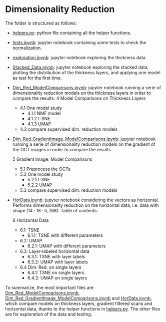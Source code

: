 # Dimensionality Reduction
The folder is structured as follows:

- [helpers.py](helpers.py): python file containing all the helper functions. 
- [tests.ipynb](tests.ipynb): jupyter notebook containing some tests to check the normalization. 
- [exploration.ipynb](exploration.ipynb): jupyter notebook exploring the thickness data. 
- [Stacked_Data.ipynb](Stacked_Data.ipynb): jupyter notebook exploring the stacked data, plotting the distribution of the thickness layers, and applying one model as test for the first time. 
- [Dim_Red_ModelComparisons.ipynb](Dim_Red_ModelComparisons.ipynb): jupyter notebook running a serie of dimensionality reduction models on the thickness layers in order to compare the results. 
  4 Model Comparisons on Thickness Layers
  - 4.1 One model study
    - 4.1.1 NMF model
    - 4.1.2 t-SNE
    - 4.1.3 UMAP
  - 4.2 compare supervised dim. reduction models
  
- [Dim_Red_GradientImage_ModelComparisons.ipynb](Dim_Red_GradientImage_ModelComparisons.ipynb): jupyter notebook running a serie of dimensionality reduction models on the gradient of the OCT images in order to compare the results. 
  
  5 Gradient Image: Model Comparisons
  - 5.1 Preprocess the OCTs
  - 5.2 One model study
      - 5.2.1 t-SNE
      - 5.2.2 UMAP
  - 5.3 compare supervised dim. reduction models
  
- [HorData.ipynb](HorData.ipynb): jupyter notebook considering the vectors as horizontal. Performs dimensionality reduction on the horizontal data, i.e. data with shape $(14\cdot 18 \cdot 5, 768)$.
  Table of contents: 

  6 Horizontal Data
  - 6.1: TSNE
      - 6.1.1: TSNE with different parameters
  - 6.2: UMAP
      - 6.2.1: UMAP with different parameters
  - 6.3: Layer-labeled horizontal data
      - 6.3.1: TSNE with layer labels
      - 6.3.2: UMAP with layer labels
  - 6.4 Dim. Red. on single layers
      - 6.4.1: TSNE on single layers
      - 6.4.2: UMAP on single layers

To summarize, the most important files are [Dim_Red_ModelComparisons.ipynb](Dim_Red_ModelComparisons.ipynb), [Dim_Red_GradientImage_ModelComparisons.ipynb](Dim_Red_GradientImage_ModelComparisons.ipynb) and [HorData.ipynb](HorData.ipynb), which compare models on thickness layers, gradient filtered scans and horizontal data, thanks to the helper functions in [helpers.py](helpers.py). The other files are for exploration of the data and testing.